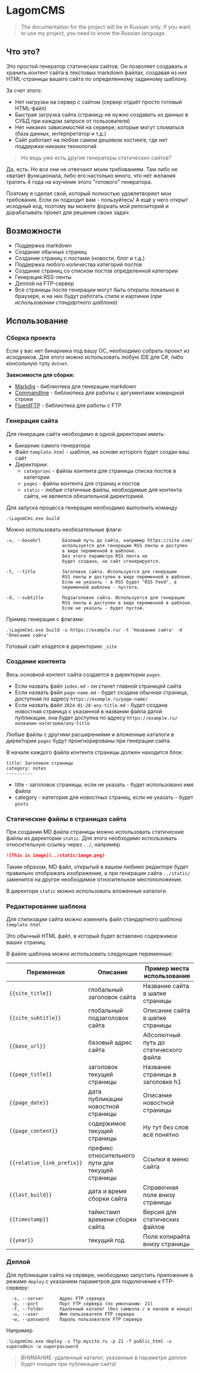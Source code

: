 # LagomCMS

> The documentation for the project will be in Russian only. 
> If you want to use my project, you need to know the Russian language.

## Что это?

Это простой генератор статических сайтов.
Он позволяет создавать и хранить контент сайта в текстовых markdown файлах,
создавая из них HTML-страницы вашего сайта по определенному заданному шаблону.

За счет этого:

- Нет нагрузки на сервер с сайтом (сервер отдаёт просто готовый HTML-файл)
- Быстрая загрузка сайта (страницу не нужно создавать из данных в СУБД при 
  каждом запросе от пользователя)
- Нет никаких зависимостей на сервере, которые могут сломаться
  (база данных, интерпретатор и т.д.)
- Сайт работает на любом самом дешевом хостинге, где нет поддержки 
  никаких технологий

> Но ведь уже есть другие генераторы статических сайтов?

Да, есть. Но все они не отвечают моим требованиям. Там либо не хватает 
функционала, либо его настолько много, что нет желания тратить 4 года
на изучение этого "готового" генератора.

Поэтому я сделал свой, который полностью удовлетворяет мои требования. 
Если он подходит вам - пользуйтесь! А ещё у него открыт исходный код,
поэтому вы можете форкать мой репозиторий и дорабатывать проект для
решения своих задач.

## Возможности

- Поддержка markdown
- Создание обычных страниц
- Создание страниц с постами (новости, блог и т.д.)
- Поддержка любого количества категорий постов
- Создание страниц со списком постов определенной категории
- Генерация RSS-ленты
- Деплой на FTP-сервер
- Все страницы после генерации могут быть открыты 
  локально в браузере, и на них будут работать стили и картинки
  (_при использовании стандартного шаблона_)

## Использование

### Сборка проекта

Если у вас нет бинарника под вашу ОС, необходимо собрать проект
из исходников. Для этого можно использовать любую IDE для C#, 
либо консольную тулу `dotnet`.

**Зависимости для сборки:**

- [Markdig](https://github.com/xoofx/markdig) - библиотека для 
  генерации markdown
- [Commandline](https://github.com/commandlineparser/commandline) - 
  библиотека для работы с аргументами командной строки
- [FluentFTP](https://github.com/robinrodricks/FluentFTP) - библиотека для работы с FTP


### Генерация сайта

Для генерации сайта необходимо в одной директории иметь:

- Бинарник самого генератора
- Файл `template.html` - шаблон, на основе которого будет создан ваш сайт
- Директории:
  - `categories` - файлы контента для страницы списка постов в категории
  - `pages` - файлы контента для страниц и постов
  - `static` - любые статичные файлы, необходимые для контента сайта,
    не является обязательной директорией.

Для запуска процесса генерации необходимо выполнить команду

```shell
.\LagomCms.exe build
```

Можно использовать необязательные флаги:
```
-u, --baseUrl        Базовый путь до сайта, например https://site.com/
                     используется для генерации RSS ленты и доступен
                     в виде переменной в шаблоне.
                     Без этого параметра RSS лента не 
                     будет создана, но сайт сгенерируется.
                     
-t, --title          Заголовок сайта. Используется для генерации
                     RSS ленты и доступен в виде переменной в шаблоне.
                     Если не указать - в RSS будет "RSS Feed", в
                     переменной шаблона - пустота.
                     
-d, --subtitle       Подзаголовок сайта. Используется для генерации
                     RSS ленты и доступен в виде переменной в шаблоне.
                     Если не указать - будет пустой.
```

Пример генерации с флагами:

```shell
.\LagomCms.exe build -u https://example.ru/ -t 'Название сайта' -d 'Описание сайта'
```

Готовый сайт кладется в директорию `_site`

### Создание контента

Весь основной контент сайта создается в директории `pages`.

- Если назвать файл `index.md` - он станет главной страницей сайта 
- Если назвать файл `page-name.md` - будет создана обычная страница, 
  доступная по адресу `https://example.ru/page-name/`
- Если назвать файл `2024-01-28-any-title.md` - будет создана 
  новостная страница с указанной в названии файла датой публикации,
  она будет доступна по адресу `https://example.ru/название-категории/any-title`

Любые файлы с другими расширениями и вложенные каталоги в директории `pages`
будут проигнорированы при генерации сайта.

В начале каждого файла контента страницы должен находится блок:

```
title: Заголовок страницы
category: notes
----------

```

- title - заголовок страницы, если не указать - будет использовано имя файла
- category - категория для новостных страниц, если не указать - будет `posts`


### Статические файлы в страницах сайта

При создании MD файла страницы можно использовать статические файлы из 
директории `static`. Для этого необходимо использовать относительную ссылку
через `../`, например

```markdown
![This is image](../static/image.png)
```

Таким образом, MD файл, открытый в вашем любимо редакторе будет
правильно отображать изображение, а при генерации сайта `../static/` 
заменится на другое необходимое относительное местоположение.

В директори `static` можно использовать вложенные каталоги.

### Редактирование шаблона

Для стилизации сайта можно изменить файл стандартного шаблона `template.html`

Это обычный HTML файл, в который будет вставлено содержимое ваших страниц.

В файле шаблона можно использовать следующие переменные:

| Переменная                  | Описание                                         | Пример места использования            |
|-----------------------------|--------------------------------------------------|---------------------------------------|
| `{{site_title}}`            | глобальный заголовок сайта                       | Название сайта в шапке страницы       |
| `{{site_subtitle}} `        | глобальный подзаголовок сайта                    | Описание сайта в шапке страницы       |
| `{{base_url}} `             | базовый адрес сайта                              | Абсолютный путь до статического файла |
| `{{page_title}} `           | заголовок текущей страницы                       | Название страницы в заголовке h1      |
| `{{page_date}} `            | дата публикации новостной страницы               | Описание новостной страницы           |
| `{{page_content}} `         | содержимое текущей страницы                      | Ну тут без слов всё понятно           |
| `{{relative_link_prefix}} ` | префикс относительного пути для текущей страницы | Ссылки в меню сайта                   |
| `{{last_build}} `           | дата и время сборки сайта                        | Справочная поле внизу страницы        |
| `{{timestamp}} `            | таймстамп времени сборки сайта                   | Версия для статических файлов         |
| `{{year}}`                  | текущий год                                      | Поле копирайта внизу страницы         |

### Деплой

Для публикации сайта на сервере, необходимо запустить приложение в режиме `deploy` с указанием
параметров для подключения к FTP-серверу:

```
  -s, --server      Адрес FTP сервера
  -p, --port        Порт FTP сервера (по умолчанию: 21)
  -f, --folder      Удаленный каталог (без символа / в начале и конце)
  -u, --user        Имя пользователя FTP сервера
  -w, --password    Пароль пользователя FTP сервера
```

Например

```shell
.\LagomCms.exe deploy -s ftp.mysite.ru -p 21 -f public_html -u superadmin -w superpassword
```

> ВНИМАНИЕ: удаленный каталог, указанные в параметре деплоя будет 
> очищен при публикации сайта!


